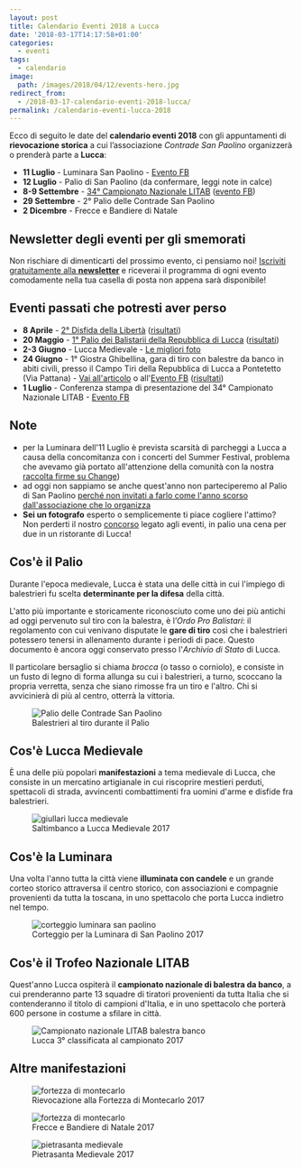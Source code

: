 ```yaml
---
layout: post
title: Calendario Eventi 2018 a Lucca
date: '2018-03-17T14:17:58+01:00'
categories:
  - eventi
tags:
  - calendario
image:
  path: /images/2018/04/12/events-hero.jpg
redirect_from:
  - /2018-03-17-calendario-eventi-2018-lucca/
permalink: /calendario-eventi-lucca-2018
---
```


Ecco di seguito le date del **calendario eventi 2018** con gli appuntamenti di
**rievocazione storica** a cui l’associazione _Contrade San Paolino_ organizzerà
o prenderà parte a **Lucca**:

<!-- more -->

* **11 Luglio** - Luminara San Paolino - [Evento
  FB](https://www.facebook.com/events/235073973753898/)
* **12 Luglio** - Palio di San Paolino (da confermare, leggi note in calce)
* **8-9 Settembre** - [34° Campionato Nazionale LITAB](/campionato-litab-lucca-2018) ([evento FB](https://www.facebook.com/events/1742269145826602/))
* **29 Settembre** - 2° Palio delle Contrade San Paolino
* **2 Dicembre** - Frecce e Bandiere di Natale

## Newsletter degli eventi per gli smemorati

Non rischiare di dimenticarti del prossimo evento, ci pensiamo noi! [Iscriviti
gratuitamente alla **newsletter**](/newsletter) e riceverai il programma di
ogni evento comodamente nella tua casella di posta non appena sarà disponibile!

## Eventi passati che potresti aver perso

* **8 Aprile** - [2° Disfida della
  Libertà](/2018-04-03-disfida-della-libertà-lucca-festa-2018/)
  ([risultati](/2018/04/08/risultati-disfida-liberta.htm))
* **20 Maggio** - [1° Palio dei Balistarii della Repubblica di
  Lucca](/2018/05/06/nuova-data-primo-palio-repubblica-lucca.htm) ([risultati](/2018/05/20/risultati-palio-repubblica-lucca.htm))
* **2-3 Giugno** - Lucca Medievale - [Le migliori foto](/2018/foto-lucca-medievale.htm)
* **24 Giugno** - 1° Giostra Ghibellina, gara di tiro con balestre da banco in
  abiti civili, presso il Campo Tiri della Repubblica di Lucca a Pontetetto (Via
  Pattana) - [Vai all'articolo](/2018/giostra-ghibellina) o all'[Evento
  FB](https://www.facebook.com/events/554761111586654)
  ([risultati](/2018/risultati-giostra-ghibellina))
* **1 Luglio** - Conferenza stampa di presentazione del 34° Campionato Nazionale
  LITAB - [Evento FB](https://www.facebook.com/events/270318550179406/)

## Note

* per la Luminara dell'11 Luglio è prevista scarsità di parcheggi a Lucca a
  causa della concomitanza con i concerti del Summer Festival, problema che
  avevamo già portato all'attenzione della comunità con la nostra [raccolta
  firme su Change](https://www.change.org/p/lucca-summer-festival-nessun-concerto-del-lucca-summer-festival-durante-i-festeggiamenti-del-santo-patrono))
* ad oggi non sappiamo se anche quest'anno non parteciperemo al Palio di San
  Paolino [perché non invitati a farlo come l'anno scorso dall'associazione che lo organizza](/2017-07-12-comunicato-stampa-acsp-palio-san-paolino-balestre-2017/)
* **Sei un fotografo** esperto o semplicemente ti piace cogliere l'attimo? Non
  perderti il nostro [concorso](/2018-04-22-diffidate-dalle-imitazioni-2018/)
  legato agli eventi, in palio una cena per due in un ristorante di Lucca!

## Cos'è il Palio

Durante l'epoca medievale, Lucca è stata una delle città in cui l'impiego di
balestrieri fu scelta **determinante per la difesa** della città.

L'atto più importante e storicamente riconosciuto come uno dei più antichi ad
oggi pervenuto sul tiro con la balestra, è l’*Ordo Pro Balistari*: il regolamento
con cui venivano disputate le **gare di tiro** così che i balestrieri potessero
tenersi in allenamento durante i periodi di pace. Questo documento è ancora oggi
conservato presso l'*Archivio di Stato* di Lucca.

Il particolare bersaglio si chiama *brocca* (o tasso o corniolo), e consiste in
un fusto di legno di forma allunga su cui i balestrieri, a turno, scoccano la
propria verretta, senza che siano rimosse fra un tiro e l'altro. Chi si
avvicinierà di più al centro, otterrà la vittoria.

<figure class="align-center">
  <img src="{{ '/images/2018/04/12/events-palio.jpg' | absolute_url }}" alt="Palio delle Contrade San Paolino">
  <figcaption>Balestrieri al tiro durante il Palio</figcaption>
</figure>

## Cos'è Lucca Medievale

È una delle più popolari **manifestazioni** a tema medievale di Lucca, che consiste
in un mercatino artigianale in cui riscoprire mestieri perduti, spettacoli di
strada, avvincenti combattimenti fra uomini d'arme e disfide fra balestrieri.

<figure class="align-center">
  <img src="{{ '/images/2018/04/12/events-luccam.jpg' | absolute_url }}" alt="giullari lucca medievale">
  <figcaption>Saltimbanco a Lucca Medievale 2017</figcaption>
</figure>

## Cos'è la Luminara

Una volta l'anno tutta la città viene **illuminata con candele** e un grande corteo
storico attraversa il centro storico, con associazioni e compagnie provenienti
da tutta la toscana, in uno spettacolo che porta Lucca indietro nel tempo.

<figure class="align-center">
  <img src="{{ '/images/2018/04/12/events-luminara.jpg' | absolute_url }}" alt="corteggio luminara san paolino">
  <figcaption>Corteggio per la Luminara di San Paolino 2017</figcaption>
</figure>

## Cos'è il Trofeo Nazionale LITAB

Quest'anno Lucca ospiterà il **campionato nazionale di balestra da banco**, a cui
prenderanno parte 13 squadre di tiratori provenienti da tutta Italia che si
contenderanno il titolo di campioni d'Italia, e in uno spettacolo che porterà
600 persone in costume a sfilare in città.

<figure class="align-center">
  <img src="{{ '/images/2018/04/12/events-litab.jpg' | absolute_url }}" alt="Campionato nazionale LITAB balestra banco">
  <figcaption>Lucca 3° classificata al campionato 2017</figcaption>
</figure>

## Altre manifestazioni

<figure class="align-center">
  <img src="{{ '/images/2018/04/12/events-castle.jpg' | absolute_url }}" alt="fortezza di montecarlo">
  <figcaption>Rievocazione alla Fortezza di Montecarlo 2017</figcaption>
</figure>

<figure class="align-center">
  <img src="{{ '/images/2018/04/12/events-frecce-natale.jpg' | absolute_url }}" alt="fortezza di montecarlo">
  <figcaption>Frecce e Bandiere di Natale 2017</figcaption>
</figure>

<figure class="align-center">
  <img src="{{ '/images/2018/04/12/events-pietrasanta.jpg' | absolute_url }}" alt="pietrasanta medievale">
  <figcaption>Pietrasanta Medievale 2017</figcaption>
</figure>
